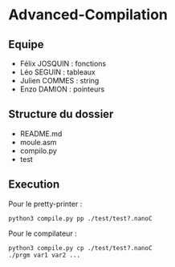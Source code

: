 # Advanced-Compilation

## Equipe

- Félix JOSQUIN : fonctions
- Léo SEGUIN : tableaux
- Julien COMMES : string
- Enzo DAMION : pointeurs

## Structure du dossier

- README.md
- moule.asm
- compilo.py
- test

## Execution

Pour le pretty-printer :

    python3 compile.py pp ./test/test?.nanoC

Pour le compilateur :

    python3 compile.py cp ./test/test?.nanoC
    ./prgm var1 var2 ...
